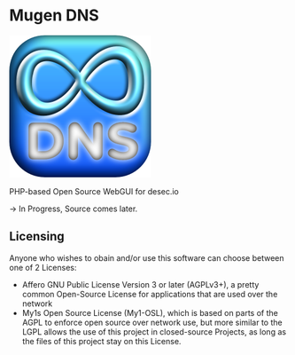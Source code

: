 # Mugen DNS

<img src="https://github.com/My1/MugenDNS/raw/master/Logo.png" width="256" alt="Mugen DNS Logo" />

PHP-based Open Source WebGUI for desec.io


-> In Progress, Source comes later.

## Licensing

Anyone who wishes to obain and/or use this software can choose between one of 2 Licenses:
* Affero GNU Public License Version 3 or later (AGPLv3+), a pretty common Open-Source License for applications that are used over the network
* My1s Open Source License (My1-OSL), which is based on parts of the AGPL to enforce open source over network use, but more similar to the LGPL allows the use of this project in closed-source Projects, as long as the files of this project stay on this License.
